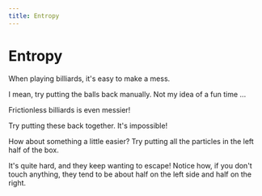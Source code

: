 ```yaml
---
title: Entropy
---
```


# Entropy

When playing billiards, it's easy to make a mess.

<script>
    createSimulation({
        particleGenerator: billiardsParticleGenerator,
        parameters: {
            particleCount: 11,
            friction: 0.1,
            bondEnergy: 0,
        },
    });

</script>

I mean, try putting the balls back manually. Not my idea of a fun time ...

Frictionless billiards is even messier!

<script>
    createSimulation({	
        particleGenerator: billiardsParticleGenerator,
        parameters: {
            particleCount: 11,
            friction: 0,
            bondEnergy: 0,
        },
    });
</script>

Try putting these back together. It's impossible!

How about something a little easier? Try putting all the particles in the left half of the box.

<script>
    var halfRegionSim = createSimulation({ 
        particleGenerator: uniformParticleGenerator,
        visualizations: ["countsHistogram"],
        parameters: {
            maxInitialSpeed: 0.01,
            particleCount: 20,
            friction: 0,
            bondEnergy: 0,
        },
    });

    setLeftRightRegions(halfRegionSim);

</script>

It's quite hard, and they keep wanting to escape! Notice how, if you don't touch anything, they tend to be about half on the left side and half on the right.

